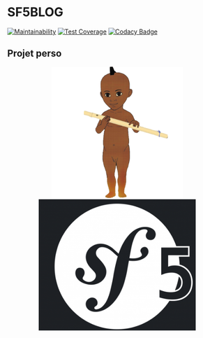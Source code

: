 # SF5BLOG

[![Maintainability](https://api.codeclimate.com/v1/badges/a99a88d28ad37a79dbf6/maintainability)](https://codeclimate.com/github/codeclimate/codeclimate/maintainability)
[![Test Coverage](https://api.codeclimate.com/v1/badges/a99a88d28ad37a79dbf6/test_coverage)](https://codeclimate.com/github/codeclimate/codeclimate/test_coverage)
[![Codacy Badge](https://api.codacy.com/project/badge/Grade/e005f2f310ef4935ac5cccf3663c8b99)](https://www.codacy.com/manual/borgine/sf5blog?utm_source=github.com&amp;utm_medium=referral&amp;utm_content=kirokou/sf5blog&amp;utm_campaign=Badge_Grade)

## Projet perso

<p align="center">
  <img src = "public/img/kirokou.png"  width="300" height="300"  title = "" alt = "kirokou">
<img src = "public/img/sf5.png"   height="300" title = "" alt = "sf5">
</p>
